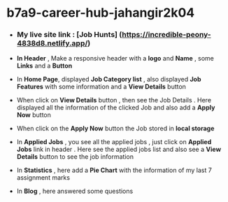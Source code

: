 # b7a9-career-hub-jahangir2k04

* ### My live site link : [Job Hunts] (https://incredible-peony-4838d8.netlify.app/)

* **In Header** , Make a responsive header with a **logo** and **Name** , some **Links** and a **Button**

* In **Home Page**, displayed **Job Category list** , also displayed **Job Features** with some information and a **View Details** button

* When click on **View Details** button , then see the Job Details . Here displayed all the information of the clicked Job and also add a **Apply Now** button

* When click on the **Apply Now** button the Job stored in **local storage**

* In **Applied Jobs** , you see all the applied jobs , just click on **Applied Jobs** link in header . Here see the applied jobs list and also see a **View Details** button to see the job information

* In **Statistics** , here add a **Pie Chart** with the information of my last 7 assignment marks

* In **Blog** , here answered some questions 